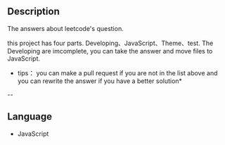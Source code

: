 ## Description
The answers about leetcode's question.

this project has four parts. Developing、JavaScript、Theme、test. The Developing are imcomplete, you can take the answer and move files to JavaScript.

* tips： you can make a pull request if you are not in the list above and you can rewrite the answer if you have a better solution*

-- 
## Language
- JavaScript